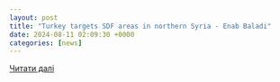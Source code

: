 ```yaml
---
layout: post
title: "Turkey targets SDF areas in northern Syria - Enab Baladi"
date: 2024-08-11 02:09:30 +0000
categories: [news]
---
```


[Читати далі](https://english.enabbaladi.net/archives/2024/08/turkey-targets-sdf-areas-in-northern-syria/)
